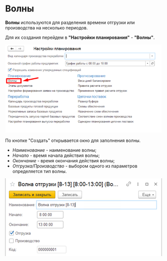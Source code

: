 # Волны

**Волны** используются для разделения времени отгрузки или производства на несколько периодов.

Для их создания перейдем в **"Настройки планирования"** - **"Волны"**.

[![1][1]][1]

По кнопке "Создать" открывается окно для заполнения волны.

- *Наименование* - наименование волны;
- *Начало* - время начала действия волны;
- *Окончание* - время окончания действия волны;
- *Отгрузка/Производство* - выбором одного из параметров определяется тип волны.

[![2][2]][2]

[1]: Waves.assets\1.png
[2]: Waves.assets\2.png
